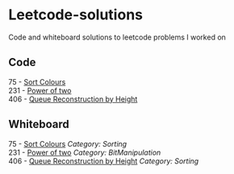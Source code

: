# Leetcode-solutions
Code and whiteboard solutions to leetcode problems I worked on

## Code

75 - [Sort Colours](75_SortColours.py)     
231 - [Power of two](231_PowerOfTwo.py)  
406 - [Queue Reconstruction by Height](406_QueueReconstructionByHeight.py)  

## Whiteboard
75 - [Sort Colours](75_SortColours_wb.pdf)    _Category: Sorting_  
231 - [Power of two](231_PowerOfTwo_wb.pdf) _Category: BitManipulation_  
406 - [Queue Reconstruction by Height](406_QueueReconstructionByHeight_wb.pdf) _Category: Sorting_  

